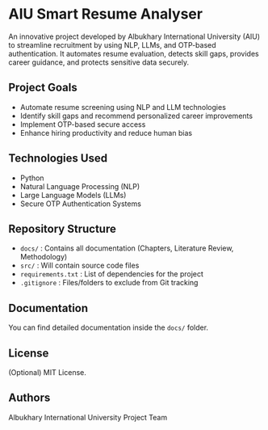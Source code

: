 # AIU Smart Resume Analyser

An innovative project developed by Albukhary International University (AIU) to streamline recruitment by using NLP, LLMs, and OTP-based authentication. It automates resume evaluation, detects skill gaps, provides career guidance, and protects sensitive data securely.

## Project Goals
- Automate resume screening using NLP and LLM technologies
- Identify skill gaps and recommend personalized career improvements
- Implement OTP-based secure access
- Enhance hiring productivity and reduce human bias

## Technologies Used
- Python
- Natural Language Processing (NLP)
- Large Language Models (LLMs)
- Secure OTP Authentication Systems

## Repository Structure
- `docs/` : Contains all documentation (Chapters, Literature Review, Methodology)
- `src/` : Will contain source code files
- `requirements.txt` : List of dependencies for the project
- `.gitignore` : Files/folders to exclude from Git tracking

## Documentation
You can find detailed documentation inside the `docs/` folder.

## License
(Optional) MIT License.

## Authors
Albukhary International University Project Team
